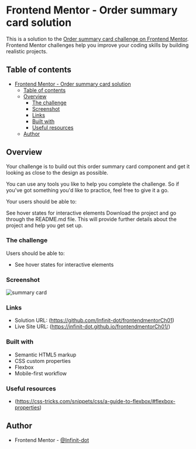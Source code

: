 # Frontend Mentor - Order summary card solution

This is a solution to the [Order summary card challenge on Frontend Mentor](https://www.frontendmentor.io/challenges/order-summary-component-QlPmajDUj). Frontend Mentor challenges help you improve your coding skills by building realistic projects.

## Table of contents

- [Frontend Mentor - Order summary card solution](#frontend-mentor---order-summary-card-solution)
  - [Table of contents](#table-of-contents)
  - [Overview](#overview)
    - [The challenge](#the-challenge)
    - [Screenshot](#screenshot)
    - [Links](#links)
    - [Built with](#built-with)
    - [Useful resources](#useful-resources)
  - [Author](#author)

## Overview

Your challenge is to build out this order summary card component and get it looking as close to the design as possible.

You can use any tools you like to help you complete the challenge. So if you've got something you'd like to practice, feel free to give it a go.

Your users should be able to:

See hover states for interactive elements
Download the project and go through the README.md file. This will provide further details about the project and help you get set up.

### The challenge

Users should be able to:

- See hover states for interactive elements

### Screenshot

![summary card](https://github.com/Infinit-dot/frontendmentorCh01/tree/main/images/Frontend_Mentor_Order_summary_card-solution.png)

### Links

- Solution URL: (<https://github.com/Infinit-dot/frontendmentorCh01>)
- Live Site URL: (<https://infinit-dot.github.io/frontendmentorCh01/>)

### Built with

- Semantic HTML5 markup
- CSS custom properties
- Flexbox
- Mobile-first workflow

### Useful resources

- (<https://css-tricks.com/snippets/css/a-guide-to-flexbox/#flexbox-properties>)

## Author

- Frontend Mentor - [@Infinit-dot](https://www.frontendmentor.io/profile/Infinit-dot)
